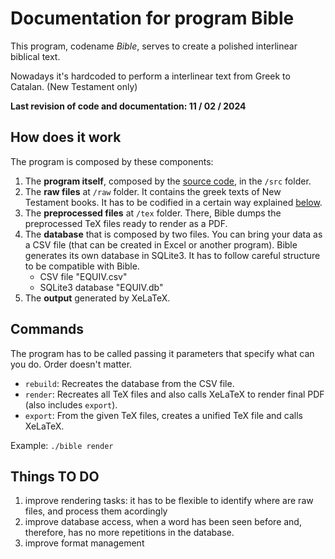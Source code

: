 
# Documentation for program Bible

This program, codename _Bible_, serves to create a polished interlinear biblical text.

Nowadays it's hardcoded to perform a interlinear text from Greek to Catalan. (New Testament only)

**Last revision of code and documentation: 11 / 02 / 2024**

## How does it work

The program is composed by these components:
1) The **program itself**, composed by the [source code](source%20code.md#source-code), in the `/src` folder.
2) The **raw files** at `/raw` folder. It contains the greek texts of New Testament books. It has to be codified in a certain way explained [below](raw%20files.md#raw-files).
3) The **preprocessed files** at `/tex` folder. There, Bible dumps the preprocessed TeX files ready to render as a PDF.
4) The **database** that is composed by two files. You can bring your data as a CSV file (that can be created in Excel or another program). Bible generates its own database in SQLite3. It has to follow careful structure to be compatible with Bible.
    - CSV file "EQUIV.csv"
    - SQLite3 database "EQUIV.db"
5) The **output** generated by XeLaTeX.

## Commands
The program has to be called passing it parameters that specify what can you do. Order doesn't matter.

- `rebuild`: Recreates the database from the CSV file.
- `render`: Recreates all TeX files and also calls XeLaTeX to render final PDF (also includes `export`).
- `export`: From the given TeX files, creates a unified TeX file and calls XeLaTeX.

Example: `./bible render`

## Things TO DO
1) improve rendering tasks: it has to be flexible to identify where are raw files, and process them acordingly
2) improve database access, when a word has been seen before and, therefore, has no more repetitions in the database.
3) improve format management

